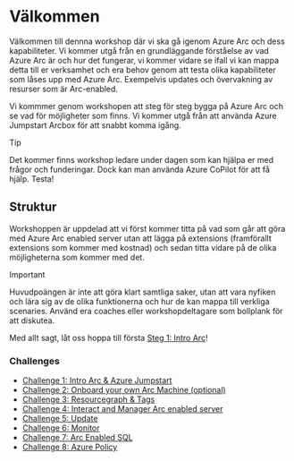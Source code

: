 # Välkommen
Välkommen till dennna workshop där vi ska gå igenom Azure Arc och dess kapabiliteter. Vi kommer utgå från en grundläggande förståelse av vad Azure Arc är och hur det fungerar, vi kommer vidare se ifall vi kan mappa detta till er verksamhet och era behov genom att testa olika kapabiliteter som låses upp med Azure Arc. Exempelvis updates och övervakning av resurser som är Arc-enabled. 

Vi kommmer genom workshopen att steg för steg bygga på Azure Arc och se vad för möjligheter som finns. Vi kommer utgå från att använda Azure Jumpstart Arcbox för att snabbt komma igång.


> [!TIP]
> Det kommer finns workshop ledare under dagen som kan hjälpa er med frågor och funderingar. Dock kan man använda Azure CoPilot för att få hjälp. Testa! 




## Struktur
Workshoppen är uppdelad att vi först kommer titta på vad som går att göra med Azure Arc enabled server utan att lägga på extensions (framförallt extensions som kommer med kostnad) och sedan titta vidare på de olika möjligheterna som kommer med det. 


> [!IMPORTANT]  
> Huvudpoängen är inte att göra klart samtliga saker, utan att vara nyfiken och lära sig av de olika funktionerna och hur de kan mappa till verkliga scenaries. Använd era coaches eller workshopdeltagare som bollplank för att diskutea.


Med allt sagt, låt oss hoppa till första [Steg 1: Intro Arc](./Challenge1.md)!

### Challenges
- [Challenge 1: Intro Arc & Azure Jumpstart](./Challenge1.md)
- [Challenge 2: Onboard your own Arc Machine (optional)](./Challenge2.md)
- [Challenge 3: Resourcegraph & Tags](./Challenge3.md)
- [Challenge 4: Interact and Manager Arc enabled server](./Challenge4.md)
- [Challenge 5: Update](./Challenge5.md)
- [Challenge 6: Monitor](./Challenge6.md)
- [Challenge 7: Arc Enabled SQL](./Challenge7.md)
- [Challenge 8: Azure Policy](./Challenge8.md)




